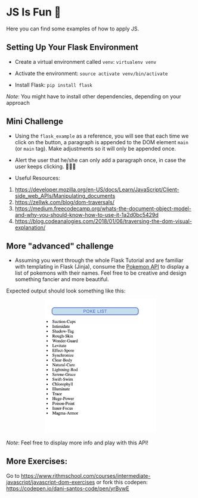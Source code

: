 # JS Is Fun 🦑
Here you can find some examples of how to apply JS.



## Setting Up Your Flask Environment

- Create a virtual environment called `venv`: `virtualenv venv`

- Activate the environment: `source activate venv/bin/activate`

- Install Flask: `pip install flask`

*Note*: You might have to install other dependencies, depending on your approach

## Mini Challenge

- Using the `flask_example` as a reference, you will see that each time we click on the button, a paragraph is appended to the DOM element `main` (or `main` tag). Make adjustments so it will only be appended once.

- Alert the user that he/she can only add a paragraph once, in case the user keeps clicking. 🤦‍🤦‍♀️

- Useful Resources:

1) https://developer.mozilla.org/en-US/docs/Learn/JavaScript/Client-side_web_APIs/Manipulating_documents
2) https://zellwk.com/blog/dom-traversals/
3) https://medium.freecodecamp.org/whats-the-document-object-model-and-why-you-should-know-how-to-use-it-1a2d0bc5429d
4) https://blog.codeanalogies.com/2018/01/06/traversing-the-dom-visual-explanation/

## More "advanced" challenge

- Assuming you went through the whole Flask Tutorial and are familiar with templating in Flask (Jinja), consume the [Pokemon API](https://pokeapi.co/docs/v2.html) to display a list of pokemons with their names. Feel free to be creative and design something fancier and more beautiful.

Expected output should look something like this:

<p align="center">
    <img src="example.png" width="300" title="example">
</p>

*Note*: Feel free to display more info and play with this API!

## More Exercises:

Go to https://www.rithmschool.com/courses/intermediate-javascript/javascript-dom-exercises or fork this codepen:
https://codepen.io/dani-santos-code/pen/yrBywE

